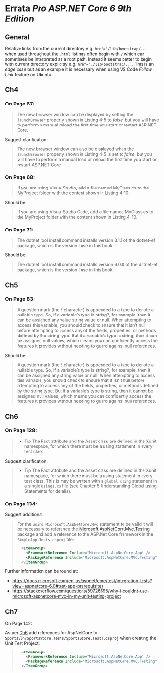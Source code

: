 # Errata *Pro ASP.NET Core 6 9th Edition*

## General

Relative links from the current directory e.g. `href="/lib/bootstrap/...` when used throughout the `.html` listings
often begin with `/` which can sometimes be interpreted as a root path. Instead it seems better to begin with current
directory explicitly e.g. `href="./lib/bootstrap/...`. This is an *edge case* but as an example it is necessary when
using VS Code *Follow Link* feature on Ubuntu.

## Ch4

### On Page 67:

> The new browser window can be displayed by setting the `launchBrowser` property shown in Listing 4-5 to *false*,
> but you will have to perform a manual reload the first time you start or restart ASP.NET Core.

Suggest clarification:

> The new browser window can also be displayed when the `launchBrowser` property shown in Listing 4-5 is set to
> *false*, but you will have to perform a manual load or reload the first time you start or restart ASP.NET Core.

### On Page 68:

> If you are using Visual Studio, add a file named MyClass.cs to the MyProject folder with the content shown in
> Listing 4-10.

Should be:

> If you are using Visual Studio Code, add a file named MyClass.cs to the MyProject folder with the content shown in
> Listing 4-10.

### On Page 71:

> The dotnet tool install command installs version 3.1.1 of the dotnet-ef package, which is the version I use in this
> book.

Should be:

> The dotnet tool install command installs version 6.0.0 of the dotnet-ef package, which is the version I use in this
> book.

## Ch5

### On Page 83:

> A question mark (the ? character) is appended to a type to denote a nullable type. So, if a variable’s type is
> string?, for example, then it can be assigned any value string value or null. When attempting to access this
> variable, you should check to ensure that it isn’t null before attempting to access any of the fields, properties,
> or methods defined by the string type. But if a variable’s type is string, then it can be assigned
> null values, which means you can confidently access the features it provides without needing to guard
> against null references.

Should be:

> A question mark (the ? character) is appended to a type to denote a nullable type. So, if a variable’s type is
> string?, for example, then it can be assigned any string value or null. When attempting to access this
> variable, you should check to ensure that it isn’t null before attempting to access any of the fields, properties,
> or methods defined by the string type. But if a variable’s type is string, then it cannot be assigned
> null values, which means you can confidently access the features it provides without needing to guard
> against null references.

## Ch6

### On Page 128:

> * Tip The Fact attribute and the Asset class are defined in the Xunit namespace, for which there must be
> a using statement in every test class.

Suggest clarification:

> * Tip The Fact attribute and the Asset class are defined in the Xunit namespace, for which there must be
> a using statement in every test class. This is may be written with a `global using` statement in a single `Usings.cs` file (see Chapter 5 Understanding Global using Statements for details).

### On Page 134:

Suggest additional:

> For the `using Microsoft.AspNetCore.Mvc` statement to be valid it will be necessary to reference the [Microsoft.AspNetCore.Mvc.Testing](https://www.nuget.org/packages/Microsoft.AspNetCore.Mvc.Testing) package and add a reference to the ASP.Net Core framework in the `SimpleApp.Tests.csproj` file:
>
> ```xml
>   <ItemGroup>
>     <FrameworkReference Include="Microsoft.AspNetCore.App" />
>     <PackageReference Include="Microsoft.AspNetCore.MVC.Testing" Version="6.0.5" />    
>   </ItemGroup>
> ```

Further information can be found at:

* https://docs.microsoft.com/en-us/aspnet/core/test/integration-tests?view=aspnetcore-6.0#test-app-prerequisites
* https://stackoverflow.com/questions/59726695/why-i-couldnt-use-microsoft-aspnetcore-mvc-in-my-unit-testing-project

## Ch7

On Page 142:

As per [Ch6](#on-page-134) add references for AspNetCore to `SportsSln/SportsStore.Tests/SportsStore.Tests.csproj` when creating the Unit Test Project:

> ```xml
>   <ItemGroup>
>     <FrameworkReference Include="Microsoft.AspNetCore.App" />
>     <PackageReference Include="Microsoft.AspNetCore.MVC.Testing" Version="6.0.5" />    
>   </ItemGroup>
> ```

